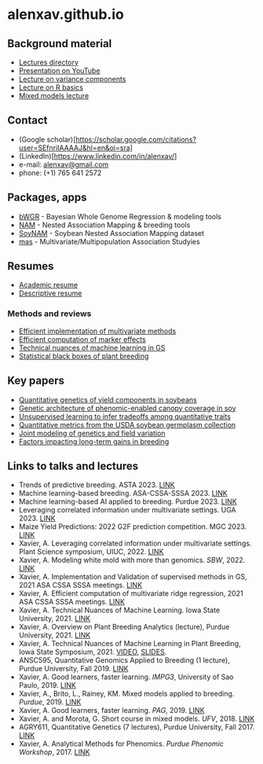 # alenxav.github.io

## Background material

+ [Lectures directory](https://github.com/alenxav/Lectures)
+ [Presentation on YouTube](https://www.youtube.com/watch?v=R-wf0arvXgY&list=PLTT5xNnxhHh1ksfTIQ-Nmo-5gh1tgkMEZ)
+ [Lecture on variance components](https://rpubs.com/alenxav/varComp)
+ [Lecture on R basics](https://rpubs.com/alenxav/introR)
+ [Mixed models lecture](https://rpubs.com/alenxav/purdue_mm)

## Contact

+ (Google scholar)[https://scholar.google.com/citations?user=SEfnriIAAAAJ&hl=en&oi=sra]
+ (LinkedIn)[https://www.linkedin.com/in/alenxav/]
+ e-mail: alenxav@gmail.com
+ phone: (+1) 765 641 2572

## Packages, apps

+ [bWGR](https://CRAN.R-project.org/package=bWGR) - Bayesian Whole Genome Regression & modeling tools
+ [NAM](https://CRAN.R-project.org/package=NAM) - Nested Association Mapping & breeding tools
+ [SoyNAM](https://CRAN.R-project.org/package=SoyNAM) - Soybean Nested Association Mapping dataset
+ [mas](https://CRAN.R-project.org/package=mas) - Multivariate/Multipopulation Association Studyies

## Resumes

+ [Academic resume](https://github.com/alenxav/Lectures/blob/master/AX_Resume.pdf)
+ [Descriptive resume](https://github.com/alenxav/Lectures/blob/master/DescriptiveResume2021.pdf) 

### Methods and reviews

+ [Efficient implementation of multivariate methods](https://link.springer.com/article/10.1186/s12711-022-00730-w)
+ [Efficient computation of marker effects](https://academic.oup.com/g3journal/article/9/11/3855/6026796)
+ [Technical nuances of machine learning in GS](https://www.scielo.br/j/cbab/a/LJZWMkLv5sKH3v8Gd3knQRy/)
+ [Statistical black boxes of plant breeding](https://link.springer.com/article/10.1007/s00122-016-2750-y)

## Key papers

+ [Quantitative genetics of yield components in soybeans](https://doi.org/10.1534/g3.119.400896)
+ [Genetic architecture of phenomic-enabled canopy coverage in soy](https://academic.oup.com/genetics/article/206/2/1081/6064267)
+ [Unsupervised learning to infer tradeoffs among quantitative traits](https://link.springer.com/article/10.1007/s10681-017-1975-4)
+ [Quantitative metrics from the USDA soybean germplasm collection](https://doi.org/10.1017/S1479262118000102)
+ [Joint modeling of genetics and field variation](https://www.mdpi.com/2073-4395/11/7/1397)
+ [Factors impacting long-term gains in breeding](https://www.frontiersin.org/journals/genetics/articles/10.3389/fgene.2021.637133/full)


## Links to talks and lectures

+ Trends of predictive breeding. ASTA 2023. [LINK](https://github.com/alenxav/Lectures/blob/master/ASTA_2023/AX_2023_ASTA.pdf)
+ Machine learning-based breeding. ASA-CSSA-SSSA 2023. [LINK](https://github.com/alenxav/Lectures/blob/master/ASA_2023/AX_2023_ASA.pdf)
+ Machine learning-based AI applied to breeding. Purdue 2023. [LINK](https://github.com/alenxav/Lectures/blob/master/Purdue_2023/AX_Purdue_2023.pdf)
+ Leveraging correlated information under multivariate settings. UGA 2023. [LINK](https://github.com/alenxav/Lectures/blob/master/UGA_2023/AX_UGA_2023.11.05.pdf)
+ Maize Yield Predictions: 2022 G2F prediction competition. MGC 2023. [LINK](https://github.com/alenxav/Lectures/blob/master/MGC_2023/AX_MGC_2023.03.15.pdf)
+ Xavier, A. Leveraging correlated information under multivariate settings. Plant Science symposium, UIUC, 2022.  [LINK](https://github.com/alenxav/Lectures/blob/master/ASA_2021/AX_ASA2021_P1.pdf)
+ Xavier, A. Modeling white mold with more than genomics. *SBW*, 2022. [LINK](https://github.com/alenxav/Lectures/blob/master/SBW_2022/AX_SBW2022.pdf)
+ Xavier, A. Implementation and Validation of supervised methods in GS, 2021 ASA CSSA SSSA meetings. [LINK](https://github.com/alenxav/Lectures/blob/master/ASA_2021/AX_ASA2021_P1.pdf)
+ Xavier, A. Efficient computation of multivariate ridge regression, 2021 ASA CSSA SSSA meetings. [LINK](https://github.com/alenxav/Lectures/blob/master/ASA_2021/AX_ASA2021_P2.pdf)
+ Xavier, A. Technical Nuances of Machine Learning. Iowa State University, 2021. [LINK](https://www.youtube.com/watch?v=FigeoXVI1cM&feature=emb_imp_woyt)
+ Xavier, A. Overview on Plant Breeding Analytics (lecture), Purdue University, 2021. [LINK](https://rpubs.com/alenxav/pbanalytics)
+ Xavier, A. Technical Nuances of Machine Learning in Plant Breeding, Iowa State Symposium, 2021. [VIDEO](https://www.youtube.com/watch?v=FigeoXVI1cM&feature=emb_imp_woyt), [SLIDES](https://github.com/alenxav/Lectures/blob/master/ISU_2021/AX04022021_ISU_Symposium.pdf).
+ ANSC595, Quantitative Genomics Applied to Breeding (1 lecture), Purdue University, Fall 2019. [LINK](https://github.com/alenxav/Lectures/tree/master/Purdue_2019)
+ Xavier, A. Good learners, faster learning. *IMPG3*, University of Sao Paulo, 2019. [LINK](https://gvenck.github.io/1home.html)
+ Xavier, A., Brito, L., Rainey, KM. Mixed models applied to breeding. *Purdue*, 2019. [LINK](http://rpubs.com/alenxav/purdue_mm)
+ Xavier, A. Good learners, faster learning. *PAG*, 2019. [LINK](https://pag.confex.com/pag/xxvii/meetingapp.cgi/Paper/33034)
+ Xavier, A. and Morota, G. Short course in mixed models. *UFV*, 2018. [LINK](https://github.com/alenxav/Lectures/upload)
+ AGRY611, Quantitative Genetics (7 lectures), Purdue University, Fall 2017. [LINK](https://github.com/alenxav/Lectures/tree/master/Purdue_2017)
+ Xavier, A. Analytical Methods for Phenomics. *Purdue Phenomic Workshop*, 2017. [LINK](https://github.com/alenxav/Lectures/blob/master/PhenomicWorkshop2017/AX_Phenomic2017.pdf)

